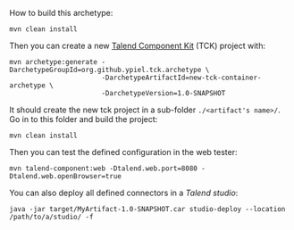 How to build this archetype:
```shell
mvn clean install
```

Then you can create a new [Talend Component Kit](https://talend.github.io/component-runtime/main/latest/index.html) (TCK) project with:
```shell
mvn archetype:generate -DarchetypeGroupId=org.github.ypiel.tck.archetype \
                       -DarchetypeArtifactId=new-tck-container-archetype \
                       -DarchetypeVersion=1.0-SNAPSHOT 
```
It should create the new tck project in a sub-folder `./<artifact's name>/`. Go in to this folder and build the project:
```shell
mvn clean install
```
Then you can test the defined configuration in the web tester:
```shell
mvn talend-component:web -Dtalend.web.port=8080 -Dtalend.web.openBrowser=true
```
You can also deploy all defined connectors in a _Talend studio_:
```shell
java -jar target/MyArtifact-1.0-SNAPSHOT.car studio-deploy --location /path/to/a/studio/ -f
```